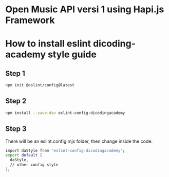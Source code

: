 # Open Music API versi 1 using Hapi.js Framework
# How to install eslint dicoding-academy style guide
## Step 1
```bash
npm init @eslint/config@latest
```
## Step 2
```bash
npm install --save-dev eslint-config-dicodingacademy
```
## Step 3
There will be an eslint.config.mjs folder, then change inside the code:
```bash
import daStyle from 'eslint-config-dicodingacademy';
export default [
  daStyle,
  // other config style
];
```
